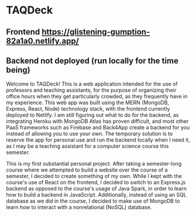# TAQDeck
## Frontend https://glistening-gumption-82a1a0.netlify.app/
## Backend not deployed (run locally for the time being)

Welcome to TAQDeck! This is a web application intended for the use of professors and teaching assistants, for the purpose of organizing their office hours when they get particularly crowded, as they frequently have in my experience. This web app was built using the MERN (MongoDB, Express, React, Node) technology stack, with the frontend currently deployed to Netlify. I am still figuring out what to do for the backend, as integrating Heroku with MongoDB Atlas has proven difficult, and most other PaaS frameworks such as Firebase and Back4App create a backend for you instead of allowing you to use your own. The temporary solution is to reserve the app for personal use and run the backend locally when I need it, as I may be a teaching assistant for a computer science course this semester.

This is my first substantial personal project. After taking a semester-long course where we attempted to build a website over the course of a semester, I decided to create something of my own. While I kept with the course's use of React on the frontend, I decided to switch to an Express.js backend as opposed to the course's usage of Java Spark, in order to learn how to build a backend in JavaScript. Additionally, instead of using an SQL database as we did in the course, I decided to make use of MongoDB to learn how to interact with a nonrelational (NoSQL) database. 
